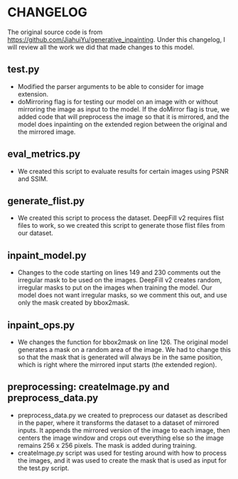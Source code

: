 # CHANGELOG

The original source code is from https://github.com/JiahuiYu/generative_inpainting.  Under this changelog, I will review all the work we did that made changes to this model.

## test.py

- Modified the parser arguments to be able to consider for image extension.
- doMirroring flag is for testing our model on an image with or without mirroring the image as input to the model.  If the doMirror flag is true, we added code that will preprocess the image so that it is mirrored, and the model does inpainting on the extended region between the original and the mirrored image.

## eval_metrics.py

- We created this script to evaluate results for certain images using PSNR and SSIM.

## generate_flist.py

- We created this script to process the dataset.  DeepFill v2 requires flist files to work, so we created this script to generate those flist files from our dataset.

## inpaint_model.py

- Changes to the code starting on lines 149 and 230 comments out the irregular mask to be used on the images. DeepFill v2 creates random, irregular masks to put on the images when training the model.  Our model does not want irregular masks, so we comment this out, and use only the mask created by bbox2mask.

## inpaint_ops.py

- We changes the function for bbox2mask on line 126.  The original model generates a mask on a random area of the image.  We had to change this so that the mask that is generated will always be in the same position, which is right where the mirrored input starts (the extended region). 

## preprocessing: createImage.py and preprocess_data.py

- preprocess_data.py we created to preprocess our dataset as described in the paper, where it transforms the dataset to a dataset of mirrored inputs.  It appends the mirrored version of the image to each image, then centers the image window and crops out everything else so the image remains 256 x 256 pixels.  The mask is added during training. 
- createImage.py script was used for testing around with how to process the images, and it was used to create the mask that is used as input for the test.py script.